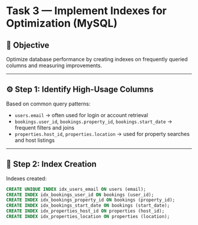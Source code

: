 # Task 3 — Implement Indexes for Optimization (MySQL)

## 🎯 Objective
Optimize database performance by creating indexes on frequently queried columns and measuring improvements.

---

## ⚙️ Step 1: Identify High-Usage Columns
Based on common query patterns:
- `users.email` → often used for login or account retrieval  
- `bookings.user_id`, `bookings.property_id`, `bookings.start_date` → frequent filters and joins  
- `properties.host_id`, `properties.location` → used for property searches and host listings  

---

## 🧱 Step 2: Index Creation
Indexes created:
```sql
CREATE UNIQUE INDEX idx_users_email ON users (email);
CREATE INDEX idx_bookings_user_id ON bookings (user_id);
CREATE INDEX idx_bookings_property_id ON bookings (property_id);
CREATE INDEX idx_bookings_start_date ON bookings (start_date);
CREATE INDEX idx_properties_host_id ON properties (host_id);
CREATE INDEX idx_properties_location ON properties (location);
